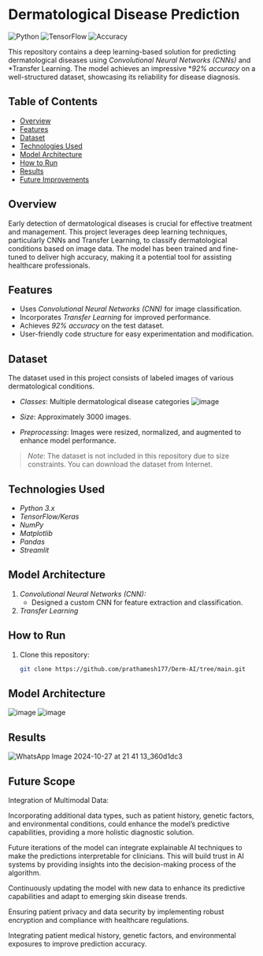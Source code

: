 # Dermatological Disease Prediction

![Python](https://img.shields.io/badge/Python-3.x-blue)
![TensorFlow](https://img.shields.io/badge/TensorFlow-2.x-orange)
![Accuracy](https://img.shields.io/badge/Accuracy-92%25-green)

This repository contains a deep learning-based solution for predicting dermatological diseases using *Convolutional Neural Networks (CNNs)* and *Transfer Learning. The model achieves an impressive **92% accuracy* on a well-structured dataset, showcasing its reliability for disease diagnosis.

## Table of Contents

- [Overview](#overview)
- [Features](#features)
- [Dataset](#dataset)
- [Technologies Used](#technologies-used)
- [Model Architecture](#model-architecture)
- [How to Run](#how-to-run)
- [Results](#results)
- [Future Improvements](#future-improvements)

## Overview

Early detection of dermatological diseases is crucial for effective treatment and management. This project leverages deep learning techniques, particularly CNNs and Transfer Learning, to classify dermatological conditions based on image data. The model has been trained and fine-tuned to deliver high accuracy, making it a potential tool for assisting healthcare professionals.

## Features

- Uses *Convolutional Neural Networks (CNN)* for image classification.
- Incorporates *Transfer Learning* for improved performance.
- Achieves *92% accuracy* on the test dataset.
- User-friendly code structure for easy experimentation and modification.

## Dataset

The dataset used in this project consists of labeled images of various dermatological conditions. 
- *Classes*: Multiple dermatological disease categories ![image](https://github.com/user-attachments/assets/dbc1e245-8080-4e9b-9a40-8c406b6c50ba)

- *Size*: Approximately 3000 images.
- *Preprocessing*: Images were resized, normalized, and augmented to enhance model performance.

> *Note*: The dataset is not included in this repository due to size constraints. You can download the dataset from Internet.

## Technologies Used

- *Python 3.x*
- *TensorFlow/Keras*
- *NumPy*
- *Matplotlib*
- *Pandas*
- *Streamlit*

## Model Architecture

1. *Convolutional Neural Networks (CNN):*
   - Designed a custom CNN for feature extraction and classification.
2. *Transfer Learning*

## How to Run

1. Clone this repository:
   ```bash
   git clone https://github.com/prathamesh177/Derm-AI/tree/main.git

## Model Architecture

![image](https://github.com/user-attachments/assets/20cc2fa0-5ac8-41b5-9192-fa20a79a2775)
![image](https://github.com/user-attachments/assets/f8c04779-b01c-4b68-9d58-a8b330f0174d)


## Results 

![WhatsApp Image 2024-10-27 at 21 41 13_360d1dc3](https://github.com/user-attachments/assets/5a9603cf-bda0-44f9-9c4f-5083f3190621)

## Future Scope
Integration of Multimodal Data:

Incorporating additional data types, such as patient history, genetic factors, and environmental
conditions, could enhance the model’s predictive capabilities, providing a more holistic
diagnostic solution.

Future iterations of the model can integrate explainable AI techniques to make the predictions
interpretable for clinicians. This will build trust in AI systems by providing insights into the
decision-making process of the algorithm.

Continuously updating the model with new data to enhance its predictive capabilities and adapt
to emerging skin disease trends.

Ensuring patient privacy and data security by implementing robust encryption and compliance
with healthcare regulations.

Integrating patient medical history, genetic factors, and environmental exposures to improve
prediction accuracy.
